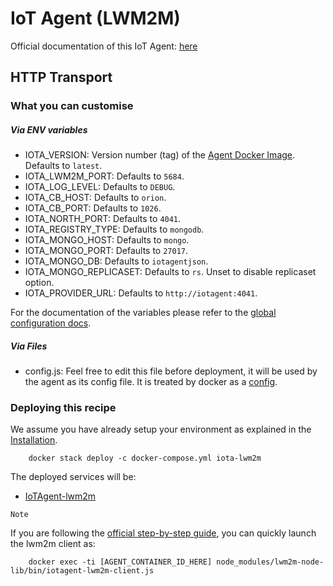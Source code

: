 # IoT Agent (LWM2M)

Official documentation of this IoT Agent:
[here](https://fiware-iotagent-lwm2m.readthedocs.io/)

## HTTP Transport

### What you can customise

##### Via ENV variables

- IOTA_VERSION: Version number (tag) of the
  [Agent Docker Image](https://hub.docker.com/r/telefonicaiot/lightweightm2m-iotagent/tags/).
  Defaults to `latest`.
- IOTA_LWM2M_PORT: Defaults to `5684`.
- IOTA_LOG_LEVEL: Defaults to `DEBUG`.
- IOTA_CB_HOST: Defaults to `orion`.
- IOTA_CB_PORT: Defaults to `1026`.
- IOTA_NORTH_PORT: Defaults to `4041`.
- IOTA_REGISTRY_TYPE: Defaults to `mongodb`.
- IOTA_MONGO_HOST: Defaults to `mongo`.
- IOTA_MONGO_PORT: Defaults to `27017`.
- IOTA_MONGO_DB: Defaults to `iotagentjson`.
- IOTA_MONGO_REPLICASET: Defaults to `rs`. Unset to disable replicaset option.
- IOTA_PROVIDER_URL: Defaults to `http://iotagent:4041`.

For the documentation of the variables please refer to the
[global configuration docs](https://github.com/telefonicaid/iotagent-node-lib/blob/master/doc/installationguide.md).

##### Via Files

- config.js: Feel free to edit this file before deployment, it will be used by
the agent as its config file. It is treated by docker as a
[config](https://docs.docker.com/compose/compose-file/#configs).


### Deploying this recipe

We assume you have already setup your environment as explained in the
[Installation](../../installation.md).

```
    docker stack deploy -c docker-compose.yml iota-lwm2m
```

The deployed services will be:

- [IoTAgent-lwm2m](https://github.com/telefonicaid/lightweightm2m-iotagent)

``Note``

If you are following the
[official step-by-step guide](https://fiware-iotagent-lwm2m.readthedocs.io/en/latest/userGuide/index.html), 
you can quickly launch the lwm2m client as:

```
    docker exec -ti [AGENT_CONTAINER_ID_HERE] node_modules/lwm2m-node-lib/bin/iotagent-lwm2m-client.js
```

